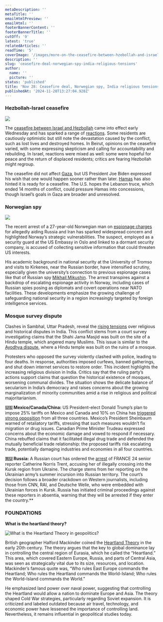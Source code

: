 ```yaml
---
metaDescription: ''
metaTitle: ''
emailHtmlPreview: ''
emailHtml: ''
footerBannerContent: ''
footerBannerTitle: ''
cutOff: '9'
latest: 'true'
relatedArticles: ''
readTime: '5'
coverImage: '/images/more-on-the-ceasefire-between-hzebollah-and-israel-IxNj.webp'
description: ''
slug: 'ceasefire-deal-norwegian-spy-india-religious-tensions'
author:
  name: ''
  picture: ''
status: 'published'
title: 'Nov 28: Ceasefire deal, Norwegian spy, India religious tensions'
publishedAt: '2024-11-28T13:27:04.928Z'
---
```


### Hezbollah-Israel ceasefire

![](/images/more-on-the-ceasefire-between-hzebollah-and-israel-I5MT.webp)

The [ceasefire between Israel and Hezbollah](https://www.bbc.com/news/articles/cx2d3gj9ewxo) came into effect early Wednesday and has sparked a range of [reactions](https://www.bbc.com/news/videos/c2k0ezg2p3go). Some residents are cautiously optimistic but still note the devastation caused by the conflict, such as lost lives and destroyed homes. In Beirut, opinions on the ceasefire varied, with some expressing skepticism and calling for accountability and rebuilding. In Israel, reactions were mixed as well: some were hopeful for peace and the return of displaced residents; critics are fearing Hezbollah might regroup.

The ceasefire did not affect [Gaza](https://www.bbc.com/news/articles/c0j8063plvdo), but US President Joe Biden expressed his wish that one would happen sooner rather than later. [Hamas](https://www.timesofisrael.com/liveblog_entry/hamas-says-group-ready-for-gaza-ceasefire-after-hezbollah-appears-to-lay-down-arms/) has also hinted it is ready for a ceasefire. The U.S. hopes the Lebanon truce, which ended 14 months of conflict, could pressure Hamas into concessions, though Israel’s goals in Gaza are broader and unresolved.

### Norwegian spy

![](/images/a-norwegian-man-working-as-a-security-guard-for-the-us-embassy-in-oslo-QxNj.webp)

The recent arrest of a 27-year-old Norwegian man on [espionage charges](https://apnews.com/article/us-russia-espionage-arrest-embassy-norway-arctic-9aabf55ae20cffc9082df002a9976e0a) for allegedly aiding Russia and Iran has sparked widespread concern and highlighted Norway’s strategic vulnerabilities. The suspect, employed as a security guard at the US Embassy in Oslo and linked to a dormant security company, is accused of collecting sensitive information that could threaten US interests.

His academic background in national security at the University of Tromso and visits to Kirkenes, near the Russian border, have intensified scrutiny, especially given the university’s connection to previous espionage cases like that of Russian spy [Mikhail Mikushin](https://www.thebarentsobserver.com/security/russia-prisoner-swap-includes-tromso-university-illegal-mikushin/165177). The arrest transpires against a backdrop of escalating espionage activity in Norway, including cases of Russian spies posing as diplomats and covert operations near NATO facilities. These developments emphasize the growing challenge of safeguarding national security in a region increasingly targeted by foreign intelligence services.

### Mosque survey dispute

Clashes in Sambhal, Uttar Pradesh, reveal the [rising tensions](https://www.dw.com/en/india-mosque-survey-dispute-erupts-into-deadly-clashes/a-70879085) over religious and historical disputes in India. This conflict stems from a court survey investigating claims that the Shahi Jama Masjid was built on the site of a Hindu temple, which angered many Muslims. This issue is similar to the [Ayodhya dispute](https://www.dw.com/en/india-modi-inaugurates-controversial-ayodhya-temple/a-68048499), where a Hindu temple was built on the ruins of a mosque.

Protesters who opposed the survey violently clashed with police, leading to four deaths. In response, authorities imposed curfews, banned gatherings, and shut down internet services to restore order. This incident highlights the increasing religious division in India. Critics say that the ruling party’s actions support claims that question the historical existence of mosques, worsening communal divides. The situation shows the delicate balance of secularism in India’s democracy and raises concerns about the growing marginalization of minority communities amid a rise in religious and political majoritarianism.

**🇺🇸 Mexico/Canada/China:** US President-elect Donald Trump’s plan to impose 25% tariffs on Mexico and Canada and 10% on China has [triggered strong opposition](https://www.bbc.com/news/articles/cj6kj2752jlo) from all three countries. Mexico’s President Sheinbaum warned of retaliatory tariffs, stressing that such measures wouldn’t fix migration or drug issues. Canadian Prime Minister Trudeau expressed concerns about the economic damage and vowed to respond if necessary. China rebuffed claims that it facilitated illegal drug trade and defended the mutually beneficial trade relationship: the proposed tariffs risk escalating trade, potentially damaging industries and economies in all four countries.

**🇷🇺 Russia:** A Russian court has ordered the [arrest](https://www.france24.com/en/europe/20241126-russian-court-orders-arrest-of-france-24-journalist-who-reported-from-kursk) of FRANCE 24 senior reporter Catherine Norris Trent, accusing her of illegally crossing into the Kursk region from Ukraine. The charge stems from her reporting on the Ukrainian army’s summer incursion into Russian territory. The court’s decision follows a broader crackdown on Western journalists, including those from CNN, RAI, and Deutsche Welle, who were embedded with Ukrainian forces in Kursk. Russia has initiated criminal proceedings against these reporters in absentia, warning that they will be arrested if they enter the country.\*\*

### FOUNDATIONS

**What is the heartland theory?**

![What is the Heartland Theory in geopolitics?](/images/what-is-the-heartland-theory_-UxMD.webp)

British geographer Halford Mackinder coined the [Heartland Theory](https://thegeographyteacher.com/mackinders-heartland-theory/) in the early 20th century. The theory argues that the key to global dominance lay in controlling the central region of Eurasia, which he called the “Heartland.” This area, which covered Eastern Europe, Russia, and parts of Central Asia, was seen as strategically vital due to its size, resources, and location. Mackinder’s famous quote was, “Who rules East Europe commands the Heartland; Who rules the Heartland commands the World-Island; Who rules the World-Island commands the World.”

He emphasized land power over naval power, suggesting that controlling the Heartland would allow a nation to dominate Europe and Asia. The theory shaped Cold War strategies, particularly regarding Soviet expansion. It is criticized and labeled outdated because air travel, technology, and economic power have lessened the importance of controlling land. Nevertheless, it remains influential in geopolitical studies today.
